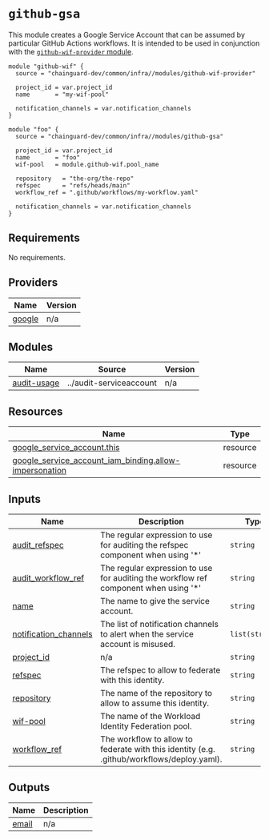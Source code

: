 # `github-gsa`

This module creates a Google Service Account that can be assumed by particular
GitHub Actions workflows. It is intended to be used in conjunction with the
[`github-wif-provider` module](./github-wif-provider/README.md).

```hcl
module "github-wif" {
  source = "chainguard-dev/common/infra//modules/github-wif-provider"

  project_id = var.project_id
  name       = "my-wif-pool"

  notification_channels = var.notification_channels
}

module "foo" {
  source = "chainguard-dev/common/infra//modules/github-gsa"

  project_id = var.project_id
  name       = "foo"
  wif-pool   = module.github-wif.pool_name

  repository   = "the-org/the-repo"
  refspec      = "refs/heads/main"
  workflow_ref = ".github/workflows/my-workflow.yaml"

  notification_channels = var.notification_channels
}
```

<!-- BEGIN_TF_DOCS -->
## Requirements

No requirements.

## Providers

| Name | Version |
|------|---------|
| <a name="provider_google"></a> [google](#provider\_google) | n/a |

## Modules

| Name | Source | Version |
|------|--------|---------|
| <a name="module_audit-usage"></a> [audit-usage](#module\_audit-usage) | ../audit-serviceaccount | n/a |

## Resources

| Name | Type |
|------|------|
| [google_service_account.this](https://registry.terraform.io/providers/hashicorp/google/latest/docs/resources/service_account) | resource |
| [google_service_account_iam_binding.allow-impersonation](https://registry.terraform.io/providers/hashicorp/google/latest/docs/resources/service_account_iam_binding) | resource |

## Inputs

| Name | Description | Type | Default | Required |
|------|-------------|------|---------|:--------:|
| <a name="input_audit_refspec"></a> [audit\_refspec](#input\_audit\_refspec) | The regular expression to use for auditing the refspec component when using '*' | `string` | `""` | no |
| <a name="input_audit_workflow_ref"></a> [audit\_workflow\_ref](#input\_audit\_workflow\_ref) | The regular expression to use for auditing the workflow ref component when using '*' | `string` | `""` | no |
| <a name="input_name"></a> [name](#input\_name) | The name to give the service account. | `string` | n/a | yes |
| <a name="input_notification_channels"></a> [notification\_channels](#input\_notification\_channels) | The list of notification channels to alert when the service account is misused. | `list(string)` | n/a | yes |
| <a name="input_project_id"></a> [project\_id](#input\_project\_id) | n/a | `string` | n/a | yes |
| <a name="input_refspec"></a> [refspec](#input\_refspec) | The refspec to allow to federate with this identity. | `string` | n/a | yes |
| <a name="input_repository"></a> [repository](#input\_repository) | The name of the repository to allow to assume this identity. | `string` | n/a | yes |
| <a name="input_wif-pool"></a> [wif-pool](#input\_wif-pool) | The name of the Workload Identity Federation pool. | `string` | n/a | yes |
| <a name="input_workflow_ref"></a> [workflow\_ref](#input\_workflow\_ref) | The workflow to allow to federate with this identity (e.g. .github/workflows/deploy.yaml). | `string` | n/a | yes |

## Outputs

| Name | Description |
|------|-------------|
| <a name="output_email"></a> [email](#output\_email) | n/a |
<!-- END_TF_DOCS -->
